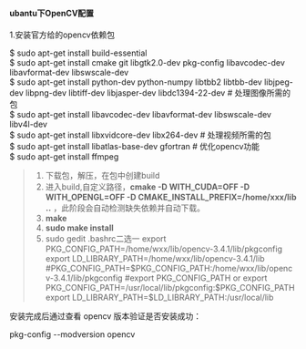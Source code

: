 #### ubantu下OpenCV配置

1.安装官方给的opencv依赖包

$ sudo apt-get install build-essential  
$ sudo apt-get install cmake git libgtk2.0-dev pkg-config libavcodec-dev libavformat-dev libswscale-dev  
$ sudo apt-get install python-dev python-numpy libtbb2 libtbb-dev libjpeg-dev libpng-dev libtiff-dev libjasper-dev libdc1394-22-dev # 处理图像所需的包  
$ sudo apt-get install libavcodec-dev libavformat-dev libswscale-dev libv4l-dev  
$ sudo apt-get install libxvidcore-dev libx264-dev # 处理视频所需的包  
$ sudo apt-get install libatlas-base-dev gfortran # 优化opencv功能  
$ sudo apt-get install ffmpeg  
 
> 1. 下载包，解压，在包中创建build  
> 2. 进入build,自定义路径，**cmake -D WITH_CUDA=OFF -D WITH_OPENGL=OFF  -D CMAKE_INSTALL_PREFIX=/home/xxx/lib ..** ，此阶段会自动检测缺失依赖并自动下载。
> 3. **make**  
> 4. **sudo make install**  
> 5. sudo gedit .bashrc二选一
> export PKG_CONFIG_PATH=/home/wxx/lib/opencv-3.4.1/lib/pkgconfig  
> export LD_LIBRARY_PATH=/home/wxx/lib/opencv-3.4.1/lib   
> #PKG_CONFIG_PATH=$PKG_CONFIG_PATH:/home/wxx/lib/opencv-3.4.1/lib/pkgconfig  
> #export PKG_CONFIG_PATH  
> or
> export PKG_CONFIG_PATH=/usr/local/lib/pkgconfig:$PKG_CONFIG_PATH  
> export LD_LIBRARY_PATH=$LD_LIBRARY_PATH:/usr/local/lib

安装完成后通过查看 opencv 版本验证是否安装成功：

pkg-config --modversion opencv  

